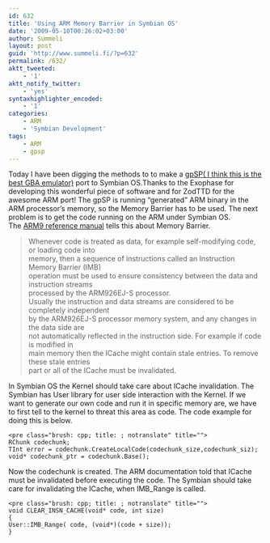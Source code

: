 ```yaml
---
id: 632
title: 'Using ARM Memory Barrier in Symbian OS'
date: '2009-05-10T00:26:02+03:00'
author: Summeli
layout: post
guid: 'http://www.summeli.fi/?p=632'
permalink: /632/
aktt_tweeted:
    - '1'
aktt_notify_twitter:
    - 'yes'
syntaxhighlighter_encoded:
    - '1'
categories:
    - ARM
    - 'Symbian Development'
tags:
    - ARM
    - gpsp
---
```


Today I have been digging the methods to to make a [gpSP( I think this is the best GBA emulator)](http://wiki.gp2x.org/wiki/GpSP) port to Symbian OS.Thanks to the Exophase for developing this wonderful piece of software and for ZodTTD for the awesome ARM port! The gpSP is running “generated” ARM binary in the ARM processor’s memory, so the Memory Barrier has to be used. The next problem is to get the code running on the ARM under Symbian OS.  
The [ARM9 reference manual](http://www.atmel.com/dyn/resources/prod_documents/arm_926ejs_trm.pdf) tells this about Memory Barrier.

> Whenever code is treated as data, for example self-modifying code, or loading code into  
> memory, then a sequence of instructions called an Instruction Memory Barrier (IMB)  
> operation must be used to ensure consistency between the data and instruction streams  
> processed by the ARM926EJ-S processor.  
> Usually the instruction and data streams are considered to be completely independent  
> by the ARM926EJ-S processor memory system, and any changes in the data side are  
> not automatically reflected in the instruction side. For example if code is modified in  
> main memory then the ICache might contain stale entries. To remove these stale entries  
> part or all of the ICache must be invalidated.

In Symbian OS the Kernel should take care about ICache invalidation. The Symbian has User library for user side interaction with the Kernel. If we want to generate our own code and run it in specific memory are, we have to first tell to the kernel to threat this area as code. The code example for doing this is below.

```
<pre class="brush: cpp; title: ; notranslate" title="">
RChunk codechunk;
TInt error = codechunk.CreateLocalCode(codechunk_size,codechunk_siz);
void* codechunk_ptr = codechunk.Base();
```

Now the codechunk is created. The ARM documentation told that ICache must be invalidated before executing the code. The Symbian should take care for invalidating the ICache, when IMB\_Range is called.

```
<pre class="brush: cpp; title: ; notranslate" title="">
void CLEAR_INSN_CACHE(void* code, int size)
{
User::IMB_Range( code, (void*)(code + size));
}
```